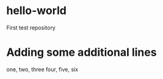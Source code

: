 # hello-world
First test repository
# Adding some additional lines 
one, two, three
four, five, six
